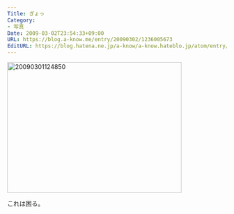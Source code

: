 ```yaml
---
Title: ぎょっ
Category:
- 写真
Date: 2009-03-02T23:54:33+09:00
URL: https://blog.a-know.me/entry/20090302/1236005673
EditURL: https://blog.hatena.ne.jp/a-know/a-know.hateblo.jp/atom/entry/12921228815727980133
---
```


<a href="http://f.hatena.ne.jp/a-know/20090301124850"><img src="//img.f.hatena.ne.jp/images/fotolife/a/a-know/20090301/20090301124850.jpg" height="300" width="400" alt="20090301124850"></a>



これは困る。
